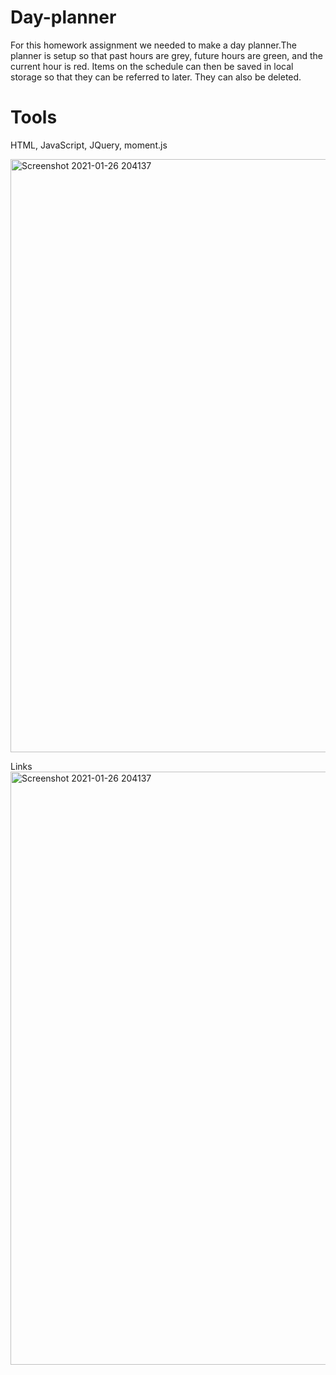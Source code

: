 # Day-planner
<p>For this homework assignment we needed to make a day planner.The planner is setup so that past hours are grey, future hours are green, and the current hour is red. Items on the schedule can then be saved in local storage so that they can be referred to later. They can also be deleted.<p>

# Tools
<p>HTML, JavaScript, JQuery, moment.js<p>

<img width="949" alt="Screenshot 2021-01-26 204137" src="https://user-images.githubusercontent.com/74078719/106222521-889d5b00-6194-11eb-9297-a6b5c2a77265.png">

Links
<img width="949" alt="Screenshot 2021-01-26 204137" src="https://user-images.githubusercontent.com/74078719/106222521-889d5b00-6194-11eb-9297-a6b5c2a77265.png">
